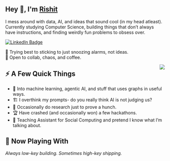 <h2>Hey 👋, I'm <a href="https://rishit-knowhow.netlify.app/">Rishit</a></h2>

<p>I mess around with data, AI, and ideas that sound cool (in my head atleast). Currently studying Computer Science, building things that don’t always have instructions, and finding weirdly fun problems to obsess over.</p>

<p>
<a href="https://linkedin.com/in/rishit-rastogi-877472245"><img src="https://img.shields.io/badge/-LinkedIn-0077B5?style=flat-square&amp;logo=Linkedin&amp;logoColor=white" alt="LinkedIn Badge"></a> 
</p>

<p>🥱 Trying best to sticking to just snoozing alarms, not ideas.<br>
💬 Open to collab, chaos, and coffee.</p>

<img align="right" src="https://media1.giphy.com/media/3o6ZtaO9BZHcOjmErm/giphy.gif" />

<h2>⚡️ A Few Quick Things</h2>

<ul>
  <li>🎯 Into machine learning, agentic AI, and stuff that uses graphs in useful ways.</li>
  <li>🏗️ I overthink my prompts- do you really think AI is not judging us?</li>
  <li>🧠 Occasionally do research just to prove a hunch.</li>
  <li>🏆 Have crashed (and occasionally won) a few hackathons.</li>
  <li>🎤 Teaching Assistant for Social Computing and pretend I know what I’m talking about.</li>
</ul>

<h2>🧪 Now Playing With</h2>

<p><em>Always low-key building. Sometimes high-key shipping.</em></p>
